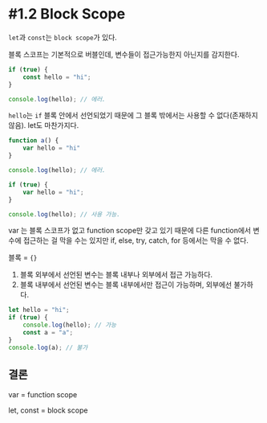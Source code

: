 # #1.2 Block Scope

`let`과 `const`는 `block scope`가 있다.

블록 스코프는 기본적으로 버블인데, 변수들이 접근가능한지 아닌지를 감지한다.

```js
if (true) {
    const hello = "hi";
}

console.log(hello); // 에러.
```

`hello`는 `if` 블록 안에서 선언되었기 때문에 그 블록 밖에서는 사용할 수 없다(존재하지 않음). let도 마찬가지다.

```js
function a() {
    var hello = "hi"
}

console.log(hello); // 에러.
```

```js
if (true) {
    var hello = "hi";
}

console.log(hello); // 사용 가능.
```

var 는 블록 스코프가 없고 function scope만 갖고 있기 때문에 다른 function에서 변수에 접근하는 걸 막을 수는 있지만 if, else, try, catch, for 등에서는 막을 수 없다.

블록 = `{}` 
1) 블록 외부에서 선언된 변수는 블록 내부나 외부에서 접근 가능하다.
2) 블록 내부에서 선언된 변수는 블록 내부에서만 접근이 가능하며, 외부에선 불가하다.

```js
let hello = "hi";
if (true) {
    console.log(hello); // 가능
    const a = "a";
}
console.log(a); // 불가
```

## 결론

var = function scope

let, const = block scope